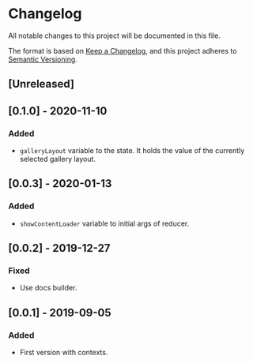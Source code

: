 # Changelog
All notable changes to this project will be documented in this file.

The format is based on [Keep a Changelog](https://keepachangelog.com/en/1.0.0/),
and this project adheres to [Semantic Versioning](https://semver.org/spec/v2.0.0.html).

## [Unreleased]

## [0.1.0] - 2020-11-10
### Added
- `galleryLayout` variable to the state. It holds the value of the currently selected gallery layout.

## [0.0.3] - 2020-01-13
### Added
- `showContentLoader` variable to initial args of reducer.

## [0.0.2] - 2019-12-27
### Fixed
- Use docs builder.

## [0.0.1] - 2019-09-05

### Added
- First version with contexts.
